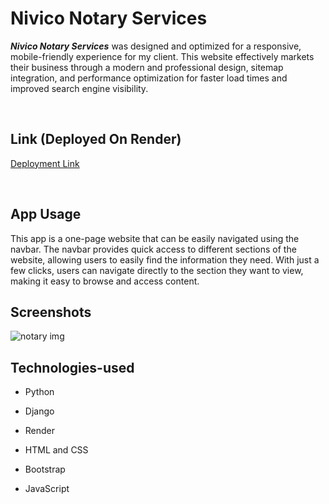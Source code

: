 # Nivico Notary Services

***Nivico Notary Services*** was designed and optimized for a responsive, mobile-friendly experience for my client. This website effectively markets their business through a modern and professional design, sitemap integration, and performance optimization for faster load times and improved search engine visibility. 

<br />


## Link (Deployed On Render)
[Deployment Link](https://vivianrashidi.com/)


<br />


## App Usage

This app is a one-page website that can be easily navigated using the navbar. The navbar provides quick access to different sections of the website, allowing users to easily find the information they need. With just a few clicks, users can navigate directly to the section they want to view, making it easy to browse and access content.

## Screenshots
![notary img](https://imgur.com/ArLk7Sy.png)



## Technologies-used

- Python

- Django

- Render

- HTML and CSS

- Bootstrap

- JavaScript

<br />
